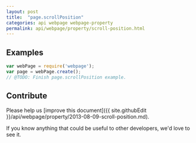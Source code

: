 ```yaml
---
layout: post
title:  "page.scrollPosition"
categories: api webpage webpage-property
permalink: api/webpage/property/scroll-position.html
---
```


## Examples

```javascript
var webPage = require('webpage');
var page = webPage.create();
// @TODO: Finish page.scrollPosition example.
```

## Contribute

Please help us [improve this document]({{ site.githubEdit }}/api/webpage/property/2013-08-09-scroll-position.md).

If you know anything that could be useful to other developers, we'd love to see it.


